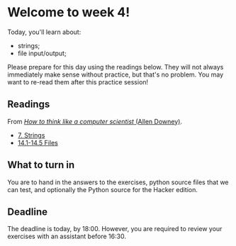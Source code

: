 # Welcome to week 4!

Today, you'll learn about:

* strings;
* file input/output;

Please prepare for this day using the readings below. They will not always
immediately make sense without practice, but that's no problem. You may want
to re-read them after this practice session!

## Readings

From [*How to think like a computer scientist* (Allen Downey)](http://www.greenteapress.com/thinkpython/html/index.html).

* [7. Strings](http://www.greenteapress.com/thinkpython/html/thinkpython009.html)
* [14.1-14.5 Files](http://www.greenteapress.com/thinkpython/html/thinkpython015.html)

## What to turn in

You are to hand in the answers to the exercises, python source files that we
can test, and optionally the Python source for the Hacker edition.

## Deadline

The deadline is today, by 18:00. However, you are required to review your exercises with an assistant before 16:30. 

